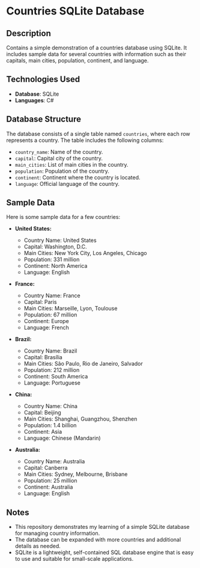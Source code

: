 # Countries SQLite Database

## Description
Contains a simple demonstration of a countries database using SQLite. It includes sample data for several countries with information such as their capitals, main cities, population, continent, and language.

## Technologies Used
- **Database**: SQLite
- **Languages**: C#

## Database Structure
The database consists of a single table named `countries`, where each row represents a country. The table includes the following columns:
- `country_name`: Name of the country.
- `capital`: Capital city of the country.
- `main_cities`: List of main cities in the country.
- `population`: Population of the country.
- `continent`: Continent where the country is located.
- `language`: Official language of the country.

## Sample Data
Here is some sample data for a few countries:
- **United States:**
  - Country Name: United States
  - Capital: Washington, D.C.
  - Main Cities: New York City, Los Angeles, Chicago
  - Population: 331 million
  - Continent: North America
  - Language: English

- **France:**
  - Country Name: France
  - Capital: Paris
  - Main Cities: Marseille, Lyon, Toulouse
  - Population: 67 million
  - Continent: Europe
  - Language: French

- **Brazil:**
  - Country Name: Brazil
  - Capital: Brasília
  - Main Cities: São Paulo, Rio de Janeiro, Salvador
  - Population: 212 million
  - Continent: South America
  - Language: Portuguese

- **China:**
  - Country Name: China
  - Capital: Beijing
  - Main Cities: Shanghai, Guangzhou, Shenzhen
  - Population: 1.4 billion
  - Continent: Asia
  - Language: Chinese (Mandarin)

- **Australia:**
  - Country Name: Australia
  - Capital: Canberra
  - Main Cities: Sydney, Melbourne, Brisbane
  - Population: 25 million
  - Continent: Australia
  - Language: English

## Notes
- This repository demonstrates my learning of a simple SQLite database for managing country information.
- The database can be expanded with more countries and additional details as needed.
- SQLite is a lightweight, self-contained SQL database engine that is easy to use and suitable for small-scale applications.


